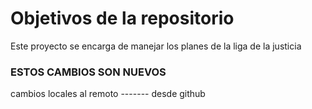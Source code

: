 # Objetivos de la repositorio

Este proyecto se encarga de manejar los planes de la liga de la justicia

### ESTOS CAMBIOS SON NUEVOS

cambios locales al remoto ------- desde github

